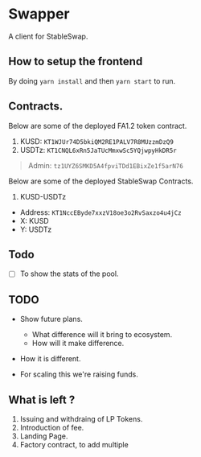 # Swapper

A client for StableSwap.

## How to setup the frontend

By doing `yarn install` and then `yarn start` to run.

## Contracts.

Below are some of the deployed FA1.2 token contract.

1. KUSD: `KT1WJUr74D5bkiQM2RE1PALV7R8MUzzmDzQ9`
2. USDTz: `KT1CNQL6xRn5JaTUcMmxwSc5YQjwpyHkDR5r`

> Admin: `tz1UYZ6SMKD5A4fpviTDd1EBixZe1f5arN76`

Below are some of the deployed StableSwap Contracts.

1. KUSD-USDTz

- Address: `KT1NccEByde7xxzV18oe3o2RvSaxzo4u4jCz`
- X: KUSD
- Y: USDTz

## Todo

- [ ] To show the stats of the pool.

## TODO

- Show future plans.
  - What difference will it bring to ecosystem.
  - How will it make difference.
- How it is different.

- For scaling this we're raising funds.

## What is left ?

1. Issuing and withdraing of LP Tokens.
2. Introduction of fee.
3. Landing Page.
4. Factory contract, to add multiple

<!-- {
  (address1, address2): pool_address,
  (address1, address2): pool_address,
  (address1, address2): pool_address,
} -->

##
